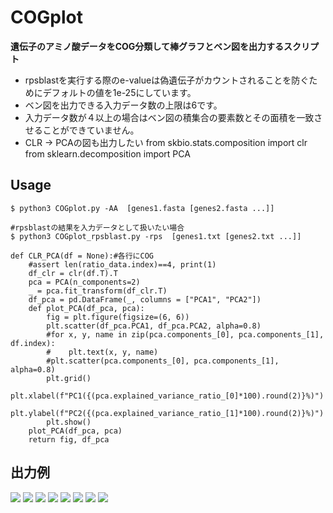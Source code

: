# COGplot
**遺伝子のアミノ酸データをCOG分類して棒グラフとベン図を出力するスクリプト**
- rpsblastを実行する際のe-valueは偽遺伝子がカウントされることを防ぐためにデフォルトの値を1e-25にしています。
- ベン図を出力できる入力データ数の上限は6です。
- 入力データ数が４以上の場合はベン図の積集合の要素数とその面積を一致させることができていません。
- CLR -> PCAの図も出力したい
from skbio.stats.composition import clr
from sklearn.decomposition import PCA
## Usage
```
$ python3 COGplot.py -AA  [genes1.fasta [genes2.fasta ...]]

#rpsblastの結果を入力データとして扱いたい場合
$ python3 COGplot_rpsblast.py -rps  [genes1.txt [genes2.txt ...]]
```

```
def CLR_PCA(df = None):#各行にCOG
    #assert len(ratio_data.index)==4, print(1)
    df_clr = clr(df.T).T
    pca = PCA(n_components=2)
    _ = pca.fit_transform(df_clr.T)
    df_pca = pd.DataFrame(_, columns = ["PCA1", "PCA2"])
    def plot_PCA(df_pca, pca):
        fig = plt.figure(figsize=(6, 6))
        plt.scatter(df_pca.PCA1, df_pca.PCA2, alpha=0.8)
        #for x, y, name in zip(pca.components_[0], pca.components_[1], df.index):
        #    plt.text(x, y, name)
        #plt.scatter(pca.components_[0], pca.components_[1], alpha=0.8)
        plt.grid()
        plt.xlabel(f"PC1({(pca.explained_variance_ratio_[0]*100).round(2)}%)")
        plt.ylabel(f"PC2({(pca.explained_variance_ratio_[1]*100).round(2)}%)")
        plt.show()
    plot_PCA(df_pca, pca)
    return fig, df_pca
```

## 出力例
![](./images/COG_count.png)
![](./images/COG_ratio.png)
![](./images/venn3Diagram.png)
![](./images/COGvenn3Diagrams.png)
![](./images/1.png)
![](./images/2.png)
![](./images/3.png)
![](./images/4.png)
